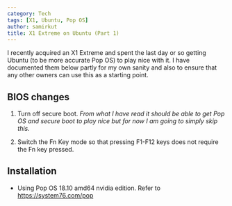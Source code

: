 ```yaml
---
category: Tech
tags: [X1, Ubuntu, Pop OS]
author: samirkut
title: X1 Extreme on Ubuntu (Part 1)
---
```


I recently acquired an X1 Extreme and spent the last day or so getting Ubuntu (to be more accurate Pop OS) to play nice with it. I have documented them below partly for my own sanity and also to ensure that any other owners can use this as a starting point.

<!--more-->

## BIOS changes

1. Turn off secure boot. 
_From what I have read it should be able to get Pop OS and secure boot to play nice but for now I am going to simply skip this._

2. Switch the Fn Key mode so that pressing F1-F12 keys does not require the Fn key pressed. 


## Installation
- Using Pop OS 18.10 amd64 nvidia edition. Refer to https://system76.com/pop
